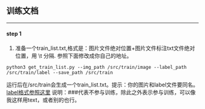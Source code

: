 ## 训练文档
***
#### step 1
1. 准备一个train_list.txt,格式是：图片文件绝对位置+图片文件标注txt文件绝对位置，用 \t 分隔. 参照下面修改成你自己的地址。

```
python3 get_train_list.py --img_path /src/train/image --label_path /src/train/label --save_path /src/train
```
运行后在/src/train会生成一个train_list.txt。提示：你的图片和label文件要同名。[label格式参照这里](https://github.com/BADBADBADBOY/pytorchOCR/blob/master/doc/example/label/img_1000.txt)
说明：###代表不参与训练，除此之外表示参与训练，可以像我这样用text，或者别的也行。

